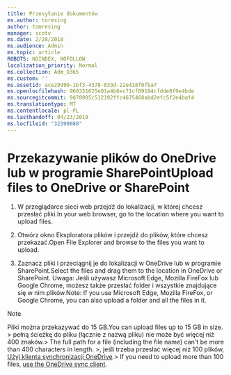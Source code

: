 ```yaml
---
title: Przesyłanie dokumentów
ms.author: toresing
author: tomresing
manager: scotv
ms.date: 2/28/2018
ms.audience: Admin
ms.topic: article
ROBOTS: NOINDEX, NOFOLLOW
localization_priority: Normal
ms.collection: Adm_O365
ms.custom: ''
ms.assetid: ace29990-1bf3-4378-833d-22e418f0fba7
ms.openlocfilehash: 960331625e01a4b6ec71cf09184cfdde8f9e4bde
ms.sourcegitcommit: 9d78905c512192ffc4675468abd2efc5f2e4baf4
ms.translationtype: MT
ms.contentlocale: pl-PL
ms.lasthandoff: 04/23/2019
ms.locfileid: "32399080"
---
```

# <a name="upload-files-to-onedrive-or-sharepoint"></a><span data-ttu-id="295c3-102">Przekazywanie plików do OneDrive lub w programie SharePoint</span><span class="sxs-lookup"><span data-stu-id="295c3-102">Upload files to OneDrive or SharePoint</span></span>

1. <span data-ttu-id="295c3-103">W przeglądarce sieci web przejdź do lokalizacji, w której chcesz przesłać pliki.</span><span class="sxs-lookup"><span data-stu-id="295c3-103">In your web browser, go to the location where you want to upload files.</span></span>
    
2. <span data-ttu-id="295c3-104">Otwórz okno Eksploratora plików i przejdź do plików, które chcesz przekazać.</span><span class="sxs-lookup"><span data-stu-id="295c3-104">Open File Explorer and browse to the files you want to upload.</span></span>
    
3. <span data-ttu-id="295c3-105">Zaznacz pliki i przeciągnij je do lokalizacji w OneDrive lub w programie SharePoint.</span><span class="sxs-lookup"><span data-stu-id="295c3-105">Select the files and drag them to the location in OneDrive or SharePoint.</span></span> <span data-ttu-id="295c3-106">Uwaga: Jeśli używasz Microsoft Edge, Mozilla FireFox lub Google Chrome, możesz także przesłać folder i wszystkie znajdujące się w nim plików.</span><span class="sxs-lookup"><span data-stu-id="295c3-106">Note: If you use Microsoft Edge, Mozilla FireFox, or Google Chrome, you can also upload a folder and all the files in it.</span></span>
    
> [!NOTE]
>  <span data-ttu-id="295c3-107">Pliki można przekazywać do 15 GB.</span><span class="sxs-lookup"><span data-stu-id="295c3-107">You can upload files up to 15 GB in size.</span></span> <span data-ttu-id="295c3-108">> pełną ścieżkę do pliku (łącznie z nazwą pliku) nie może być więcej niż 400 znaków.</span><span class="sxs-lookup"><span data-stu-id="295c3-108">>  The full path for a file (including the file name) can't be more than 400 characters in length.</span></span> <span data-ttu-id="295c3-109">>, jeśli trzeba przesłać więcej niż 100 plików, [Użyj klienta synchronizacji OneDrive](https://go.microsoft.com/fwlink/?linkid=866427).</span><span class="sxs-lookup"><span data-stu-id="295c3-109">>  If you need to upload more than 100 files, [use the OneDrive sync client](https://go.microsoft.com/fwlink/?linkid=866427).</span></span> 
  

